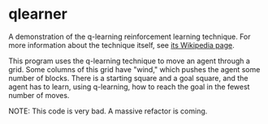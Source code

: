 qlearner
========

A demonstration of the q-learning reinforcement learning technique. For more
information about the technique itself, see [its Wikipedia page][wiki].

This program uses the q-learning technique to move an agent through a grid.
Some columns of this grid have "wind," which pushes the agent some number of
blocks. There is a starting square and a goal square, and the agent has to
learn, using q-learning, how to reach the goal in the fewest number of moves.

NOTE: This code is very bad. A massive refactor is coming.

[wiki]: https://en.wikipedia.org/wiki/Q_learning
	"Q-learning - Wikipedia, the free encycopedia"
